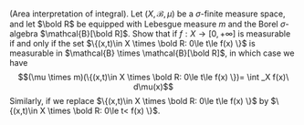 (Area interpretation of integral). Let $(X,\mathcal{B},\mu)$ be a $\sigma$-finite measure space, and let $\bold R$ be equipped with Lebesgue measure $m$ and the Borel $\sigma$-algebra $\mathcal{B}[\bold R]$. Show that if $f:X \to [0,+\infty]$ is measurable if and only if the set $\{(x,t)\in X \times \bold R: 0\le t\le f(x) \}$ is measurable in $\mathcal{B} \times \mathcal{B}[\bold R]$, in which case we have
$$(\mu \times m)(\{(x,t)\in X \times \bold R: 0\le t\le f(x) \})= \int _X f(x)\ d\mu(x)$$
Similarly, if we replace $\{(x,t)\in X \times \bold R: 0\le t\le f(x) \}$ by $\{(x,t)\in X \times \bold R: 0\le t< f(x) \}$.